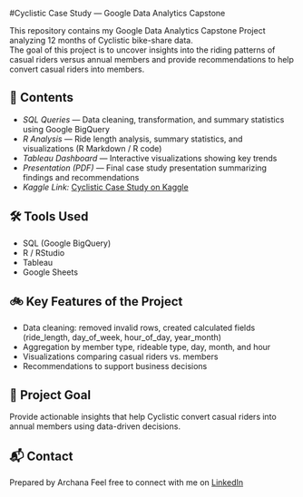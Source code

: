 #Cyclistic Case Study — Google Data Analytics Capstone

This repository contains my Google Data Analytics Capstone Project analyzing 12 months of Cyclistic bike-share data.  
The goal of this project is to uncover insights into the riding patterns of casual riders versus annual members and provide recommendations to help convert casual riders into members.

## 📂 Contents

- *SQL Queries* — Data cleaning, transformation, and summary statistics using Google BigQuery  
- *R Analysis* — Ride length analysis, summary statistics, and visualizations (R Markdown / R code)  
- *Tableau Dashboard* — Interactive visualizations showing key trends  
- *Presentation (PDF)* — Final case study presentation summarizing findings and recommendations  
- *Kaggle Link:* [Cyclistic Case Study on Kaggle](https://www.kaggle.com/datasets/archanas123/cyclistic-case-study-analytics-capstone)

## 🛠 Tools Used

- SQL (Google BigQuery)  
- R / RStudio  
- Tableau  
- Google Sheets  

## 🚲 Key Features of the Project

- Data cleaning: removed invalid rows, created calculated fields (ride_length, day_of_week, hour_of_day, year_month)  
- Aggregation by member type, rideable type, day, month, and hour  
- Visualizations comparing casual riders vs. members  
- Recommendations to support business decisions  

## 📌 Project Goal

Provide actionable insights that help Cyclistic convert casual riders into annual members using data-driven decisions.

## 📬 Contact

Prepared by Archana
Feel free to connect with me on [LinkedIn](https://www.linkedin.com/in/archana-s-b1b3562ba/)
